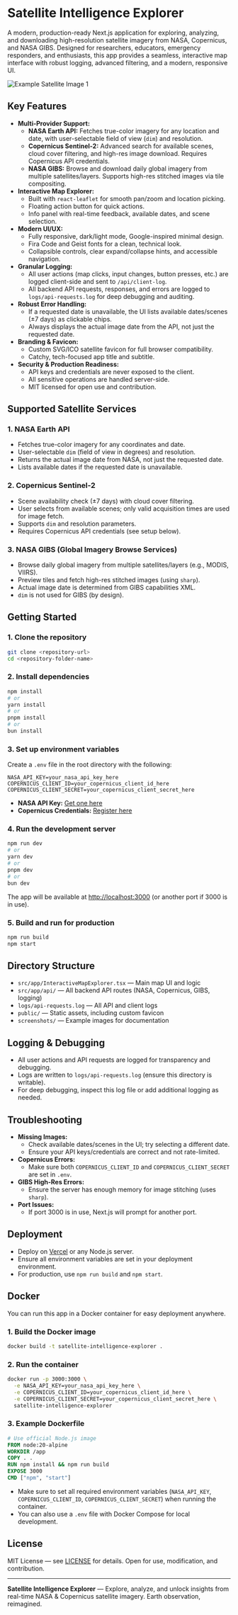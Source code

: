 # Satellite Intelligence Explorer

A modern, production-ready Next.js application for exploring, analyzing, and downloading high-resolution satellite imagery from NASA, Copernicus, and NASA GIBS. Designed for researchers, educators, emergency responders, and enthusiasts, this app provides a seamless, interactive map interface with robust logging, advanced filtering, and a modern, responsive UI.

![Example Satellite Image 1](screenshots/example.png)

## Key Features

- **Multi-Provider Support:**
  - **NASA Earth API:** Fetches true-color imagery for any location and date, with user-selectable field of view (`dim`) and resolution.
  - **Copernicus Sentinel-2:** Advanced search for available scenes, cloud cover filtering, and high-res image download. Requires Copernicus API credentials.
  - **NASA GIBS:** Browse and download daily global imagery from multiple satellites/layers. Supports high-res stitched images via tile compositing.
- **Interactive Map Explorer:**
  - Built with `react-leaflet` for smooth pan/zoom and location picking.
  - Floating action button for quick actions.
  - Info panel with real-time feedback, available dates, and scene selection.
- **Modern UI/UX:**
  - Fully responsive, dark/light mode, Google-inspired minimal design.
  - Fira Code and Geist fonts for a clean, technical look.
  - Collapsible controls, clear expand/collapse hints, and accessible navigation.
- **Granular Logging:**
  - All user actions (map clicks, input changes, button presses, etc.) are logged client-side and sent to `/api/client-log`.
  - All backend API requests, responses, and errors are logged to `logs/api-requests.log` for deep debugging and auditing.
- **Robust Error Handling:**
  - If a requested date is unavailable, the UI lists available dates/scenes (±7 days) as clickable chips.
  - Always displays the actual image date from the API, not just the requested date.
- **Branding & Favicon:**
  - Custom SVG/ICO satellite favicon for full browser compatibility.
  - Catchy, tech-focused app title and subtitle.
- **Security & Production Readiness:**
  - API keys and credentials are never exposed to the client.
  - All sensitive operations are handled server-side.
  - MIT licensed for open use and contribution.

## Supported Satellite Services

### 1. NASA Earth API
- Fetches true-color imagery for any coordinates and date.
- User-selectable `dim` (field of view in degrees) and resolution.
- Returns the actual image date from NASA, not just the requested date.
- Lists available dates if the requested date is unavailable.

### 2. Copernicus Sentinel-2
- Scene availability check (±7 days) with cloud cover filtering.
- User selects from available scenes; only valid acquisition times are used for image fetch.
- Supports `dim` and resolution parameters.
- Requires Copernicus API credentials (see setup below).

### 3. NASA GIBS (Global Imagery Browse Services)
- Browse daily global imagery from multiple satellites/layers (e.g., MODIS, VIIRS).
- Preview tiles and fetch high-res stitched images (using `sharp`).
- Actual image date is determined from GIBS capabilities XML.
- `dim` is not used for GIBS (by design).

## Getting Started

### 1. Clone the repository
```bash
git clone <repository-url>
cd <repository-folder-name>
```

### 2. Install dependencies
```bash
npm install
# or
yarn install
# or
pnpm install
# or
bun install
```

### 3. Set up environment variables
Create a `.env` file in the root directory with the following:

```
NASA_API_KEY=your_nasa_api_key_here
COPERNICUS_CLIENT_ID=your_copernicus_client_id_here
COPERNICUS_CLIENT_SECRET=your_copernicus_client_secret_here
```
- **NASA API Key:** [Get one here](https://api.nasa.gov/)
- **Copernicus Credentials:** [Register here](https://dataspace.copernicus.eu/)

### 4. Run the development server
```bash
npm run dev
# or
yarn dev
# or
pnpm dev
# or
bun dev
```
The app will be available at [http://localhost:3000](http://localhost:3000) (or another port if 3000 is in use).

### 5. Build and run for production
```bash
npm run build
npm start
```

## Directory Structure
- `src/app/InteractiveMapExplorer.tsx` — Main map UI and logic
- `src/app/api/` — All backend API routes (NASA, Copernicus, GIBS, logging)
- `logs/api-requests.log` — All API and client logs
- `public/` — Static assets, including custom favicon
- `screenshots/` — Example images for documentation

## Logging & Debugging
- All user actions and API requests are logged for transparency and debugging.
- Logs are written to `logs/api-requests.log` (ensure this directory is writable).
- For deep debugging, inspect this log file or add additional logging as needed.

## Troubleshooting
- **Missing Images:**
  - Check available dates/scenes in the UI; try selecting a different date.
  - Ensure your API keys/credentials are correct and not rate-limited.
- **Copernicus Errors:**
  - Make sure both `COPERNICUS_CLIENT_ID` and `COPERNICUS_CLIENT_SECRET` are set in `.env`.
- **GIBS High-Res Errors:**
  - Ensure the server has enough memory for image stitching (uses `sharp`).
- **Port Issues:**
  - If port 3000 is in use, Next.js will prompt for another port.

## Deployment
- Deploy on [Vercel](https://vercel.com/) or any Node.js server.
- Ensure all environment variables are set in your deployment environment.
- For production, use `npm run build` and `npm start`.

## Docker

You can run this app in a Docker container for easy deployment anywhere.

### 1. Build the Docker image
```bash
docker build -t satellite-intelligence-explorer .
```

### 2. Run the container
```bash
docker run -p 3000:3000 \
  -e NASA_API_KEY=your_nasa_api_key_here \
  -e COPERNICUS_CLIENT_ID=your_copernicus_client_id_here \
  -e COPERNICUS_CLIENT_SECRET=your_copernicus_client_secret_here \
  satellite-intelligence-explorer
```

### 3. Example Dockerfile
```Dockerfile
# Use official Node.js image
FROM node:20-alpine
WORKDIR /app
COPY . .
RUN npm install && npm run build
EXPOSE 3000
CMD ["npm", "start"]
```

- Make sure to set all required environment variables (`NASA_API_KEY`, `COPERNICUS_CLIENT_ID`, `COPERNICUS_CLIENT_SECRET`) when running the container.
- You can also use a `.env` file with Docker Compose for local development.

## License

MIT License — see [LICENSE](LICENSE) for details. Open for use, modification, and contribution.

---

**Satellite Intelligence Explorer** — Explore, analyze, and unlock insights from real-time NASA & Copernicus satellite imagery. Earth observation, reimagined.